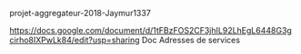 projet-aggregateur-2018-Jaymur1337

https://docs.google.com/document/d/1tFBzFOS2CF3jhIL92LhEgL6448G3gcirho8IXPwLk84/edit?usp=sharing  Doc Adresses de services
